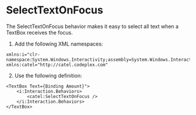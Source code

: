 # SelectTextOnFocus

The SelectTextOnFocus behavior makes it easy to select all text when a TextBox receives the focus.

1) Add the following XML namespaces:

```
xmlns:i="clr-namespace:System.Windows.Interactivity;assembly=System.Windows.Interactivity"
xmlns:catel="http://catel.codeplex.com"
```

2) Use the following definition:

```
<TextBox Text={Binding Amount}">
    <i:Interaction.Behaviors>
        <catel:SelectTextOnFocus />
    </i:Interaction.Behaviors>
</TextBox>
```
